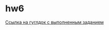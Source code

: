 # hw6
[Ссылка на гуглдок с выполненным заданием](https://docs.google.com/document/d/1H8CHryN4VDjq8CyJWgCKvhDSgjh_029GPP3-Su7Zbug/edit)
